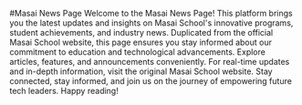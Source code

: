 #Masai News Page
Welcome to the Masai News Page! This platform brings you the latest updates and insights on Masai School's innovative programs, 
student achievements, and industry news. Duplicated from the official Masai School website, this page ensures you stay informed 
about our commitment to education and technological advancements. Explore articles, features, and announcements conveniently.
For real-time updates and in-depth information, visit the original Masai School website. Stay connected, stay informed, and join 
us on the journey of empowering future tech leaders. Happy reading!
